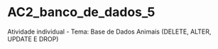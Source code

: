 # AC2_banco_de_dados_5
Atividade individual - Tema: Base de Dados Animais (DELETE, ALTER, UPDATE E DROP)
